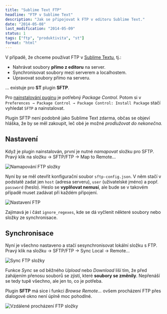 ```yaml
---
title: "Sublime Text FTP"
headline: "FTP v Sublime Text"
description: "Jak se připojovat k FTP v editoru Sublime Text."
date: "2014-05-08"
last_modification: "2014-05-09"
status: 1
tags: ["ftp", "produktivita", "st"]
format: "html"
---
```


<p>V případě, že chceme používat FTP v <a href="/sublime-text">Sublime Textu</a>, tj.:</p>

<ul>
  <li>Nahrávat soubory <b>přímo z editoru</b> na server.</li>
  <li>Synchronisovat soubory mezi serverem a localhostem.</li>
  <li>Upravovat soubory přímo na serveru.</li>
</ul>

<p>… existuje pro <b>ST</b> plugin <b>SFTP</b>.</p>

<p>Pro <a href="/pluginy-sublime-text">nainstalování puginu</a> je potřebný <i>Package Control</i>. Potom si v <code>Preferences → Package Control → Package Control: Install Package</code> stačí vyhledat <code>SFTP</code> a nainstalovat.</p>

<p>Plugin SFTP není podobně jako Sublime Text zdarma, občas se objeví hláška, že by se měl zakoupit, leč obé je možné <i>prodlužovat do nekonečna.</i></p>

<h2 id="nastaveni">Nastavení</h2>
<p>Když je plugin nainstalován, první je nutné <i>namapovat</i> složku pro SFTP. Pravý klik na složku → SFTP/FTP → Map to Remote…</p>

<p><img src="/files/st-ftp/map-to-remote.png" alt="Namapování FTP složky" class="border"></p>

<p>Nyní by se měl otevřít konfigurační soubor <code>sftp-config.json</code>. V něm stačí v podstatě zadat jen <code>host</code> (adresa serveru), <code>user</code> (uživatelské jméno) a popř. <code>password</code> (heslo). Heslo se <b>vyplňovat nemusí</b>, ale bude se v takovém případě muset zadávat při každém připojení.</p>

<p><img src="/files/st-ftp/nastaveni.png" alt="Nastavení FTP" class="border"></p>

<p>Zajímavá je i část <code>ignore_regexes</code>, kde se dá vyčlenit některé soubory nebo složky ze synchronisace.</p>

<h2 id="synchronisace">Synchronisace</h2>
<p>Nyní je všechno nastaveno a stačí sesynchronisovat lokální složku s FTP. Pravý klik na složku → SFTP/FTP → Sync Local -> Remote…</p>

<p><img src="/files/st-ftp/sync.png" alt="Sync FTP složky" class="border"></p>

<p>Funkce <i>Sync</i> se od běžného <i>Upload</i> nebo <i>Download</i> liší tím, že před zahájením přenosu souborů se zjistí, které <b>soubory se změnily</b>. Nepřenáší se tedy tupě všechno, ale jen to, co je potřeba.</p>

<p>Plugin <b>SFTP</b> má sice i funkci <i>Browse Remote…</i> ovšem procházení FTP přes dialogové okno není úplně moc pohodlné.</p>

<p><img src="/files/st-ftp/browse-remote.png" alt="Vzdálené procházení FTP složky" class="border"></p>